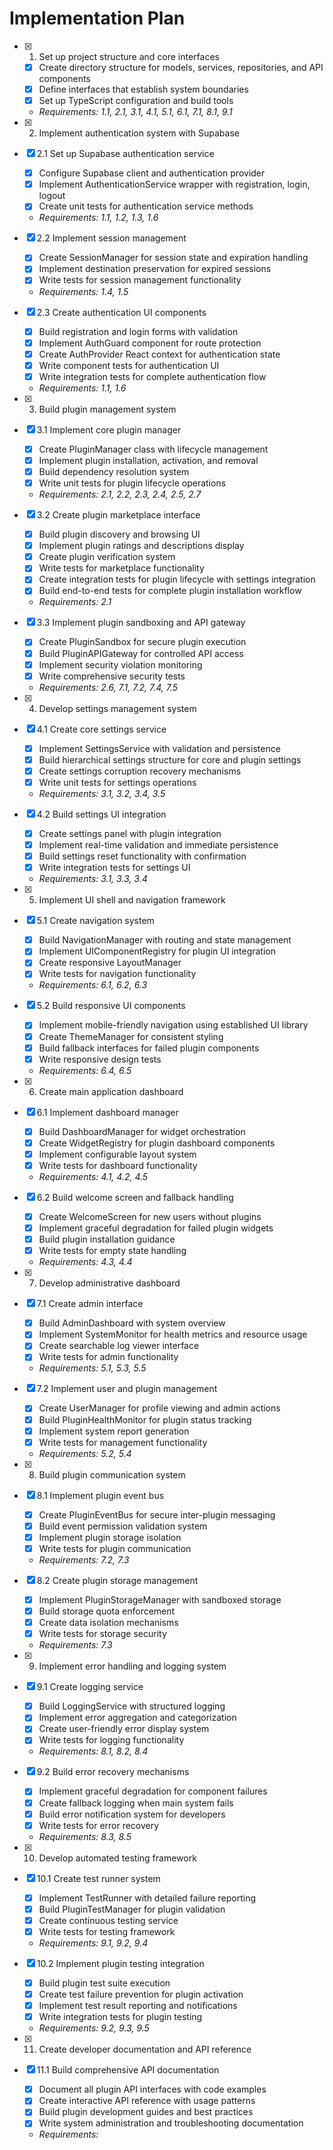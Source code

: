 # Implementation Plan

- [x] 1. Set up project structure and core interfaces
  - [x] Create directory structure for models, services, repositories, and API components
  - [x] Define interfaces that establish system boundaries
  - [x] Set up TypeScript configuration and build tools
  - _Requirements: 1.1, 2.1, 3.1, 4.1, 5.1, 6.1, 7.1, 8.1, 9.1_

- [x] 2. Implement authentication system with Supabase
- [x] 2.1 Set up Supabase authentication service
  - [x] Configure Supabase client and authentication provider
  - [x] Implement AuthenticationService wrapper with registration, login, logout
  - [x] Create unit tests for authentication service methods
  - _Requirements: 1.1, 1.2, 1.3, 1.6_

- [x] 2.2 Implement session management
  - [x] Create SessionManager for session state and expiration handling
  - [x] Implement destination preservation for expired sessions
  - [x] Write tests for session management functionality
  - _Requirements: 1.4, 1.5_

- [x] 2.3 Create authentication UI components
  - [x] Build registration and login forms with validation
  - [x] Implement AuthGuard component for route protection
  - [x] Create AuthProvider React context for authentication state
  - [x] Write component tests for authentication UI
  - [x] Write integration tests for complete authentication flow
  - _Requirements: 1.1, 1.6_

- [x] 3. Build plugin management system
- [x] 3.1 Implement core plugin manager
  - [x] Create PluginManager class with lifecycle management
  - [x] Implement plugin installation, activation, and removal
  - [x] Build dependency resolution system
  - [x] Write unit tests for plugin lifecycle operations
  - _Requirements: 2.1, 2.2, 2.3, 2.4, 2.5, 2.7_

- [x] 3.2 Create plugin marketplace interface
  - [x] Build plugin discovery and browsing UI
  - [x] Implement plugin ratings and descriptions display
  - [x] Create plugin verification system
  - [x] Write tests for marketplace functionality
  - [x] Create integration tests for plugin lifecycle with settings integration
  - [x] Build end-to-end tests for complete plugin installation workflow
  - _Requirements: 2.1_

- [x] 3.3 Implement plugin sandboxing and API gateway
  - [x] Create PluginSandbox for secure plugin execution
  - [x] Build PluginAPIGateway for controlled API access
  - [x] Implement security violation monitoring
  - [x] Write comprehensive security tests
  - _Requirements: 2.6, 7.1, 7.2, 7.4, 7.5_

- [x] 4. Develop settings management system
- [x] 4.1 Create core settings service
  - [x] Implement SettingsService with validation and persistence
  - [x] Build hierarchical settings structure for core and plugin settings
  - [x] Create settings corruption recovery mechanisms
  - [x] Write unit tests for settings operations
  - _Requirements: 3.1, 3.2, 3.4, 3.5_

- [x] 4.2 Build settings UI integration
  - [x] Create settings panel with plugin integration
  - [x] Implement real-time validation and immediate persistence
  - [x] Build settings reset functionality with confirmation
  - [x] Write integration tests for settings UI
  - _Requirements: 3.1, 3.3, 3.4_

- [x] 5. Implement UI shell and navigation framework
- [x] 5.1 Create navigation system
  - [x] Build NavigationManager with routing and state management
  - [x] Implement UIComponentRegistry for plugin UI integration
  - [x] Create responsive LayoutManager
  - [x] Write tests for navigation functionality
  - _Requirements: 6.1, 6.2, 6.3_

- [x] 5.2 Build responsive UI components
  - [x] Implement mobile-friendly navigation using established UI library
  - [x] Create ThemeManager for consistent styling
  - [x] Build fallback interfaces for failed plugin components
  - [x] Write responsive design tests
  - _Requirements: 6.4, 6.5_

- [x] 6. Create main application dashboard
- [x] 6.1 Implement dashboard manager
  - [x] Build DashboardManager for widget orchestration
  - [x] Create WidgetRegistry for plugin dashboard components
  - [x] Implement configurable layout system
  - [x] Write tests for dashboard functionality
  - _Requirements: 4.1, 4.2, 4.5_

- [x] 6.2 Build welcome screen and fallback handling
  - [x] Create WelcomeScreen for new users without plugins
  - [x] Implement graceful degradation for failed plugin widgets
  - [x] Build plugin installation guidance
  - [x] Write tests for empty state handling
  - _Requirements: 4.3, 4.4_

- [x] 7. Develop administrative dashboard
- [x] 7.1 Create admin interface
  - [x] Build AdminDashboard with system overview
  - [x] Implement SystemMonitor for health metrics and resource usage
  - [x] Create searchable log viewer interface
  - [x] Write tests for admin functionality
  - _Requirements: 5.1, 5.3, 5.5_

- [x] 7.2 Implement user and plugin management
  - [x] Create UserManager for profile viewing and admin actions
  - [x] Build PluginHealthMonitor for plugin status tracking
  - [x] Implement system report generation
  - [x] Write tests for management functionality
  - _Requirements: 5.2, 5.4_

- [x] 8. Build plugin communication system
- [x] 8.1 Implement plugin event bus
  - [x] Create PluginEventBus for secure inter-plugin messaging
  - [x] Build event permission validation system
  - [x] Implement plugin storage isolation
  - [x] Write tests for plugin communication
  - _Requirements: 7.2, 7.3_

- [x] 8.2 Create plugin storage management
  - [x] Implement PluginStorageManager with sandboxed storage
  - [x] Build storage quota enforcement
  - [x] Create data isolation mechanisms
  - [x] Write tests for storage security
  - _Requirements: 7.3_

- [x] 9. Implement error handling and logging system
- [x] 9.1 Create logging service
  - [x] Build LoggingService with structured logging
  - [x] Implement error aggregation and categorization
  - [x] Create user-friendly error display system
  - [x] Write tests for logging functionality
  - _Requirements: 8.1, 8.2, 8.4_

- [x] 9.2 Build error recovery mechanisms
  - [x] Implement graceful degradation for component failures
  - [x] Create fallback logging when main system fails
  - [x] Build error notification system for developers
  - [x] Write tests for error recovery
  - _Requirements: 8.3, 8.5_

- [x] 10. Develop automated testing framework
- [x] 10.1 Create test runner system
  - [x] Implement TestRunner with detailed failure reporting
  - [x] Build PluginTestManager for plugin validation
  - [x] Create continuous testing service
  - [x] Write tests for testing framework
  - _Requirements: 9.1, 9.2, 9.4_

- [x] 10.2 Implement plugin testing integration
  - [x] Build plugin test suite execution
  - [x] Create test failure prevention for plugin activation
  - [x] Implement test result reporting and notifications
  - [x] Write integration tests for plugin testing
  - _Requirements: 9.2, 9.3, 9.5_

- [x] 11. Create developer documentation and API reference
- [x] 11.1 Build comprehensive API documentation
  - [x] Document all plugin API interfaces with code examples
  - [x] Create interactive API reference with usage patterns
  - [x] Build plugin development guides and best practices
  - [x] Write system administration and troubleshooting documentation
  - _Requirements:_
